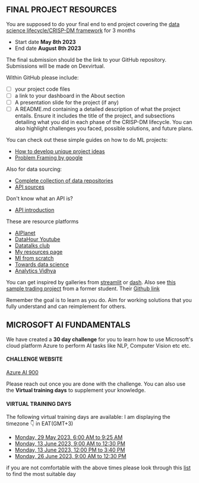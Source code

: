 ## FINAL PROJECT RESOURCES

You are supposed to do your final end to end project covering the [data science lifecycle/CRISP-DM framework](https://user-images.githubusercontent.com/91478331/149301815-2c4e6abc-e157-430b-8479-c7f579800c52.png) for 3 months

 * Start date  <strong>May 8th 2023</strong>
 * End date <strong>August 8th 2023</strong>

The final submission should be the link to your GitHub repository. 
Submissions will be made on Dexvirtual.

Within GitHub please include:
- [ ] your project code files
- [ ] a link to your dashboard in the About section
- [ ] A presentation slide for the project (if any)
- [ ] A README.md containing a detailed description of what the project entails. Ensure it includes the title of the project, and subsections detailing what you did in each phase of the CRISP-DM lifecycle. You can also highlight challenges you faced, possible solutions, and future plans.

You can check out these simple guides on how to do ML projects:
* [How to develop unique project ideas](https://towardsdatascience.com/5-steps-to-develop-unique-data-science-project-ideas-6c2b3a0014b)
* [Problem Framing by google](https://developers.google.com/machine-learning/problem-framing)

Also for data sourcing:
* [Complete collection of data repositories](https://www.kdnuggets.com/2022/04/complete-collection-data-repositories-part-1.html)
* [API sources](https://rapidapi.com/collection/list-of-free-apis)

Don't know what an API is?
* [API introduction](https://www.freecodecamp.org/news/apis-for-beginners-full-course/)

These are resource platforms
* [AIPlanet](https://aiplanet.com/courses)
* [DataHour Youtube](https://www.youtube.com/playlist?list=PLdKd-j64gDcDv3qhAveXqBQQKbDktkfRX)
* [Datatalks club](https://datatalks.club/)
* [My resources page](https://github.com/wanjiru517/Resources)
* [Ml from scratch](https://mlfromscratch.com/tag/machine-learning/)
* [Towards data science](https://towardsdatascience.com/)
* [Analytics Vidhya](https://www.analyticsvidhya.com/)



You can get inspired by galleries from [streamlit](https://streamlit.io/gallery) or [dash](https://dash.gallery/Portal/).
Also see [this sample trading project](https://akurgat-automating-technical-analysis-trade-qn1uzx.streamlit.app/) from a former student. Their [Github link](https://github.com/akurgat/automating-technical-analysis)

Remember the goal is to learn as you do. Aim for working solutions that you fully understand and can reimplement for others.

## MICROSOFT AI FUNDAMENTALS
We have created a <strong>30 day challenge</strong> for you to learn how to use Microsoft's cloud platform Azure to perform AI tasks like NLP, Computer Vision etc etc.

#### CHALLENGE WEBSITE
[Azure AI 900](https://learn.microsoft.com/en-us/training/challenges?id=8E1F62A7-99E3-48E4-9EC9-1FFFB99EE9AF&wt.mc_id=cloudskillschallenge_8E1F62A7-99E3-48E4-9EC9-1FFFB99EE9AF)

Please reach out once you are done with the challenge. You can also use the <strong>Virtual training days</strong> to supplement your knowledge.

#### VIRTUAL TRAINING DAYS
The following virtual training days are available:  I am displaying the timezone 👇 in EAT(GMT+3)

* [Monday, 29 May 2023, 6:00 AM to 9:25 AM](https://mktoevents.com/Microsoft+Event/396048/157-GQE-382?wt.mc_id=eventscatalog)
* [Monday, 13 June 2023, 9:00 AM to 12:30 PM](https://mktoevents.com/Microsoft+Event/398251/157-GQE-382?wt.mc_id=eventscatalog)
* [Monday, 13 June 2023, 12:00 PM to 3:40 PM](https://mktoevents.com/Microsoft+Event/396917/157-GQE-382?wt.mc_id=eventscatalog)
* [Monday, 26 June 2023, 9:00 AM to 12:30 PM](https://mktoevents.com/Microsoft+Event/378992/157-GQE-382?wt.mc_id=eventscatalog)



if you are not comfortable with the above times please look through this [list](https://events.microsoft.com/en-us/mvtd-azure?search=Microsoft%20Azure%20Virtual%20Training%20Day:%20AI%20Fundamentals&language=English&clientTimeZone=1&startTime=03:15&endTime=23:59) to find the most suitable day
